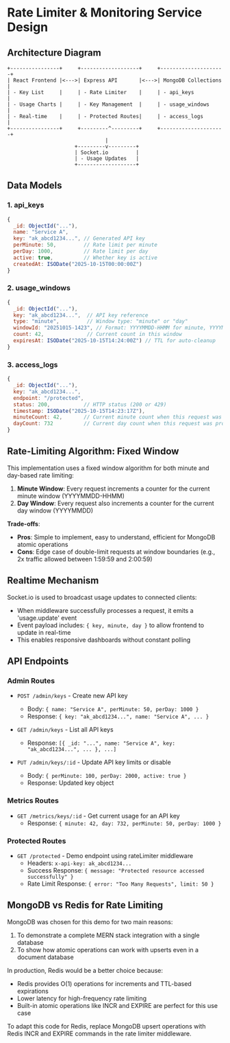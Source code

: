 # Rate Limiter & Monitoring Service Design

## Architecture Diagram

```
+----------------+     +-------------------+     +---------------------+
| React Frontend |<--->| Express API       |<--->| MongoDB Collections |
| - Key List     |     | - Rate Limiter    |     | - api_keys          |
| - Usage Charts |     | - Key Management  |     | - usage_windows     |
| - Real-time    |     | - Protected Routes|     | - access_logs       |
+----------------+     +---------^---------+     +---------------------+
                                |
                      +---------v---------+
                      | Socket.io         |
                      | - Usage Updates   |
                      +-------------------+
```

## Data Models

### 1. api_keys
```javascript
{
  _id: ObjectId("..."),
  name: "Service A",
  key: "ak_abcd1234...", // Generated API key
  perMinute: 50,         // Rate limit per minute
  perDay: 1000,          // Rate limit per day
  active: true,          // Whether key is active
  createdAt: ISODate("2025-10-15T00:00:00Z")
}
```

### 2. usage_windows
```javascript
{
  _id: ObjectId("..."),
  key: "ak_abcd1234...",  // API key reference
  type: "minute",         // Window type: "minute" or "day"
  windowId: "20251015-1423", // Format: YYYYMMDD-HHMM for minute, YYYYMMDD for day
  count: 42,              // Current count in this window
  expiresAt: ISODate("2025-10-15T14:24:00Z") // TTL for auto-cleanup
}
```

### 3. access_logs
```javascript
{
  _id: ObjectId("..."),
  key: "ak_abcd1234...",
  endpoint: "/protected",
  status: 200,           // HTTP status (200 or 429)
  timestamp: ISODate("2025-10-15T14:23:17Z"),
  minuteCount: 42,       // Current minute count when this request was processed
  dayCount: 732          // Current day count when this request was processed
}
```

## Rate-Limiting Algorithm: Fixed Window

This implementation uses a fixed window algorithm for both minute and day-based rate limiting:

1. **Minute Window**: Every request increments a counter for the current minute window (YYYYMMDD-HHMM)
2. **Day Window**: Every request also increments a counter for the current day window (YYYYMMDD)

**Trade-offs**:
- **Pros**: Simple to implement, easy to understand, efficient for MongoDB atomic operations
- **Cons**: Edge case of double-limit requests at window boundaries (e.g., 2x traffic allowed between 1:59:59 and 2:00:59)

## Realtime Mechanism

Socket.io is used to broadcast usage updates to connected clients:
- When middleware successfully processes a request, it emits a 'usage.update' event
- Event payload includes: `{ key, minute, day }` to allow frontend to update in real-time
- This enables responsive dashboards without constant polling

## API Endpoints

### Admin Routes
- `POST /admin/keys` - Create new API key
  - Body: `{ name: "Service A", perMinute: 50, perDay: 1000 }`
  - Response: `{ key: "ak_abcd1234...", name: "Service A", ... }`

- `GET /admin/keys` - List all API keys
  - Response: `[{ _id: "...", name: "Service A", key: "ak_abcd1234...", ... }, ...]`

- `PUT /admin/keys/:id` - Update API key limits or disable
  - Body: `{ perMinute: 100, perDay: 2000, active: true }`
  - Response: Updated key object

### Metrics Routes
- `GET /metrics/keys/:id` - Get current usage for an API key
  - Response: `{ minute: 42, day: 732, perMinute: 50, perDay: 1000 }`

### Protected Routes
- `GET /protected` - Demo endpoint using rateLimiter middleware
  - Headers: `x-api-key: ak_abcd1234...`
  - Success Response: `{ message: "Protected resource accessed successfully" }`
  - Rate Limit Response: `{ error: "Too Many Requests", limit: 50 }`

## MongoDB vs Redis for Rate Limiting

MongoDB was chosen for this demo for two main reasons:
1. To demonstrate a complete MERN stack integration with a single database
2. To show how atomic operations can work with upserts even in a document database

In production, Redis would be a better choice because:
- Redis provides O(1) operations for increments and TTL-based expirations
- Lower latency for high-frequency rate limiting
- Built-in atomic operations like INCR and EXPIRE are perfect for this use case

To adapt this code for Redis, replace MongoDB upsert operations with Redis INCR and EXPIRE commands in the rate limiter middleware.
